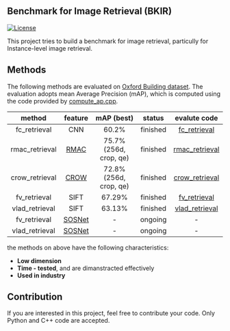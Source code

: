 ## Benchmark for Image Retrieval (BKIR)

[![License](https://img.shields.io/badge/license-BSD-blue.svg)](../LICENSE)

This project tries to build a benchmark for image retrieval, particully for Instance-level image retrieval.

## Methods

The following methods are evaluated on [Oxford Building dataset](http://www.robots.ox.ac.uk/~vgg/data/oxbuildings/). The evaluation adopts mean Average Precision (mAP), which is computed using the code provided by [compute_ap.cpp](http://www.robots.ox.ac.uk/~vgg/data/oxbuildings/compute_ap.cpp).

method | feature |  mAP (best) | status | evalute code
:---:|:---:|:---:|:---:|:---:
fc_retrieval | CNN | 60.2% | finished | [fc_retrieval](https://github.com/willard-yuan/cnn-cbir-benchmark/tree/master/fc_retrieval)
rmac_retrieval | [RMAC](https://arxiv.org/abs/1511.05879) | 75.7%(256d, crop, qe) | finished | [rmac_retrieval](https://github.com/willard-yuan/cnn-cbir-benchmark/tree/master/rmac_retrieval)
crow_retrieval | [CROW](https://arxiv.org/pdf/1512.04065.pdf) | 72.8%(256d, crop, qe) | finished | [crow_retrieval](https://github.com/willard-yuan/cnn-cbir-benchmark/tree/master/crow_retrieval)
fv_retrieval | SIFT | 67.29% | finished | [fv_retrieval](https://github.com/willard-yuan/cnn-cbir-benchmark/tree/master/fv_retrieval)
vlad_retrieval | SIFT | 63.13% | finished | [vlad_retrieval](https://github.com/willard-yuan/cnn-cbir-benchmark/tree/master/vlad_retrieval)
fv_retrieval | [SOSNet](https://github.com/scape-research/SOSNet) | - | ongoing | -
vlad_retrieval | [SOSNet](https://github.com/scape-research/SOSNet) | - | ongoing | -

the methods on above have the following characteristics:

- **Low dimension**
- **Time - tested**, and are dimanstracted effectively
- **Used in industry**

## Contribution

If you are interested in this project, feel free to contribute your code. Only Python and C++ code are accepted.
